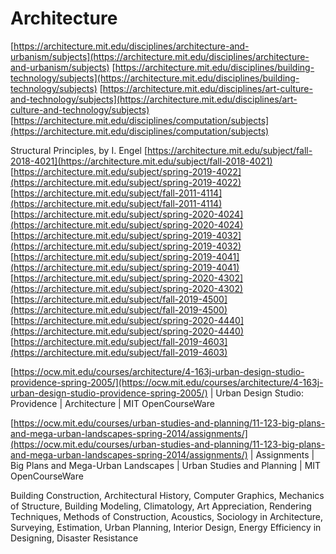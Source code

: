 # Architecture

[https://architecture.mit.edu/disciplines/architecture-and-urbanism/subjects](https://architecture.mit.edu/disciplines/architecture-and-urbanism/subjects) [https://architecture.mit.edu/disciplines/building-technology/subjects](https://architecture.mit.edu/disciplines/building-technology/subjects) [https://architecture.mit.edu/disciplines/art-culture-and-technology/subjects](https://architecture.mit.edu/disciplines/art-culture-and-technology/subjects) [https://architecture.mit.edu/disciplines/computation/subjects](https://architecture.mit.edu/disciplines/computation/subjects)

Structural Principles, by I. Engel [https://architecture.mit.edu/subject/fall-2018-4021](https://architecture.mit.edu/subject/fall-2018-4021) [https://architecture.mit.edu/subject/spring-2019-4022](https://architecture.mit.edu/subject/spring-2019-4022) [https://architecture.mit.edu/subject/fall-2011-4114](https://architecture.mit.edu/subject/fall-2011-4114) [https://architecture.mit.edu/subject/spring-2020-4024](https://architecture.mit.edu/subject/spring-2020-4024) [https://architecture.mit.edu/subject/spring-2019-4032](https://architecture.mit.edu/subject/spring-2019-4032) [https://architecture.mit.edu/subject/spring-2019-4041](https://architecture.mit.edu/subject/spring-2019-4041) [https://architecture.mit.edu/subject/spring-2020-4302](https://architecture.mit.edu/subject/spring-2020-4302) [https://architecture.mit.edu/subject/fall-2019-4500](https://architecture.mit.edu/subject/fall-2019-4500) [https://architecture.mit.edu/subject/spring-2020-4440](https://architecture.mit.edu/subject/spring-2020-4440) [https://architecture.mit.edu/subject/fall-2019-4603](https://architecture.mit.edu/subject/fall-2019-4603)

[https://ocw.mit.edu/courses/architecture/4-163j-urban-design-studio-providence-spring-2005/](https://ocw.mit.edu/courses/architecture/4-163j-urban-design-studio-providence-spring-2005/) | Urban Design Studio: Providence | Architecture | MIT OpenCourseWare

[https://ocw.mit.edu/courses/urban-studies-and-planning/11-123-big-plans-and-mega-urban-landscapes-spring-2014/assignments/](https://ocw.mit.edu/courses/urban-studies-and-planning/11-123-big-plans-and-mega-urban-landscapes-spring-2014/assignments/) | Assignments | Big Plans and Mega-Urban Landscapes | Urban Studies and Planning | MIT OpenCourseWare

Building Construction, Architectural History, Computer Graphics, Mechanics of Structure, Building Modeling, Climatology, Art Appreciation, Rendering Techniques, Methods of Construction, Acoustics, Sociology in Architecture, Surveying, Estimation, Urban Planning, Interior Design, Energy Efficiency in Designing, Disaster Resistance
